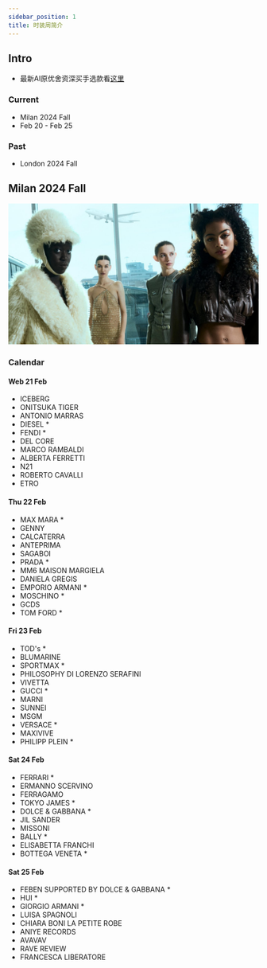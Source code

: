 ```yaml
---
sidebar_position: 1
title: 时装周简介
---
```


## Intro
* 最新AI原优舍资深买手选款看[这里](https://aistore.algmon.com/)

### Current
* Milan 2024 Fall
* Feb 20 - Feb 25

### Past
* London 2024 Fall

## Milan 2024 Fall
![](./fashion-week/milan.fall.2024.png)

### Calendar
#### Web 21 Feb
* ICEBERG
* ONITSUKA TIGER
* ANTONIO MARRAS
* DIESEL *
* FENDI *
* DEL CORE
* MARCO RAMBALDI
* ALBERTA FERRETTI
* N21
* ROBERTO CAVALLI
* ETRO

#### Thu 22 Feb
* MAX MARA *
* GENNY
* CALCATERRA
* ANTEPRIMA
* SAGABOI
* PRADA *
* MM6 MAISON MARGIELA
* DANIELA GREGIS
* EMPORIO ARMANI *
* MOSCHINO *
* GCDS
* TOM FORD *

#### Fri 23 Feb
* TOD's *
* BLUMARINE
* SPORTMAX *
* PHILOSOPHY DI LORENZO SERAFINI
* VIVETTA
* GUCCI *
* MARNI
* SUNNEI
* MSGM
* VERSACE *
* MAXIVIVE
* PHILIPP PLEIN *

#### Sat 24 Feb
* FERRARI *
* ERMANNO SCERVINO
* FERRAGAMO
* TOKYO JAMES *
* DOLCE & GABBANA *
* JIL SANDER
* MISSONI
* BALLY *
* ELISABETTA FRANCHI
* BOTTEGA VENETA *

#### Sat 25 Feb
* FEBEN SUPPORTED BY DOLCE & GABBANA *
* HUI *
* GIORGIO ARMANI *
* LUISA SPAGNOLI
* CHIARA BONI LA PETITE ROBE
* ANIYE RECORDS
* AVAVAV
* RAVE REVIEW
* FRANCESCA LIBERATORE